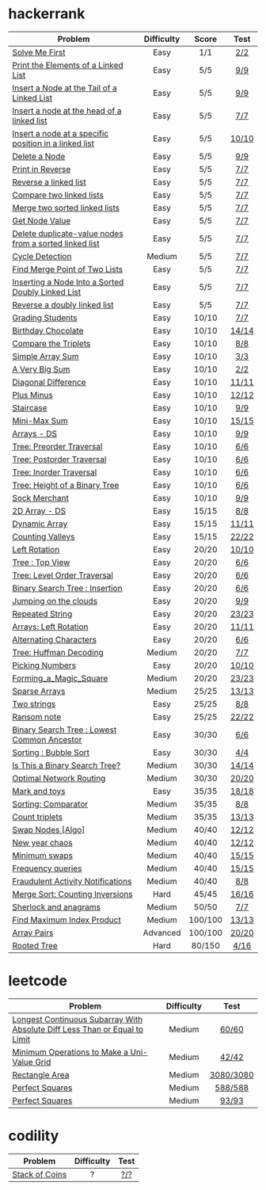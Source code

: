 # hackerrank

| Problem                                                                           | Difficulty    | Score   | Test |
| --------------------------------------------------------------------------------- |:-------------:|:-------:|:----:|
| [Solve Me First](https://www.hackerrank.com/challenges/solve-me-first)            | Easy          | 1/1   | [2/2](https://github.com/thaihuynhxyz/challenges/tree/master/src/hacker_rank/algorithms/warmup/solve_me_first)  |
| [Print the Elements of a Linked List](https://www.hackerrank.com/challenges/print-the-elements-of-a-linked-list)            | Easy          | 5/5     | [9/9](https://github.com/thaihuynhxyz/challenges/tree/master/src/hacker_rank/data_structures/linked_lists/print_the_elements_of_a_linked_list)  |
| [Insert a Node at the Tail of a Linked List](https://www.hackerrank.com/challenges/insert-a-node-at-the-tail-of-a-linked-list)            | Easy          | 5/5     | [9/9](https://github.com/thaihuynhxyz/challenges/tree/master/src/hacker_rank/data_structures/linked_lists/insert_a_node_at_the_tail_of_a_linked_list)  |
| [Insert a node at the head of a linked list](https://www.hackerrank.com/challenges/insert-a-node-at-the-head-of-a-linked-list)            | Easy          | 5/5     | [7/7](https://github.com/thaihuynhxyz/challenges/tree/master/src/hacker_rank/data_structures/linked_lists/insert_a_node_at_the_head_of_a_linked_list)  |
| [Insert a node at a specific position in a linked list](https://hackerrank.com/challenges/insert-a-node-at-a-specific-position-in-a-linked-list)            | Easy          | 5/5     | [10/10](https://github.com/thaihuynhxyz/challenges/tree/master/src/hacker_rank/data_structures/linked_lists/insert_a_node_at_a_specific_position_in_a_linked_list)  |
| [Delete a Node](https://hackerrank.com/challenges/delete-a-node-from-a-linked-list)            | Easy          | 5/5     | [9/9](https://github.com/thaihuynhxyz/challenges/tree/master/src/hacker_rank/data_structures/linked_lists/delete_a_node)  |
| [Print in Reverse](https://www.hackerrank.com/challenges/print-the-elements-of-a-linked-list-in-reverse)            | Easy          | 5/5     | [7/7](https://github.com/thaihuynhxyz/challenges/tree/master/src/hacker_rank/data_structures/linked_lists/print_in_reverse)  |
| [Reverse a linked list](https://www.hackerrank.com/challenges/reverse-a-linked-list)            | Easy          | 5/5     | [7/7](https://github.com/thaihuynhxyz/challenges/tree/master/src/hacker_rank/data_structures/linked_lists/reverse_a_linked_list)  |
| [Compare two linked lists](https://www.hackerrank.com/challenges/compare-two-linked-lists)            | Easy          | 5/5     | [7/7](https://github.com/thaihuynhxyz/challenges/tree/master/src/hacker_rank/data_structures/linked_lists/compare_two_linked_lists)  |
| [Merge two sorted linked lists](https://www.hackerrank.com/challenges/merge-two-sorted-linked-lists)            | Easy          | 5/5     | [7/7](https://github.com/thaihuynhxyz/challenges/tree/master/src/hacker_rank/data_structures/linked_lists/merge_two_sorted_linked_lists)  |
| [Get Node Value](https://www.hackerrank.com/challenges/get-the-value-of-the-node-at-a-specific-position-from-the-tail)            | Easy          | 5/5     | [7/7](https://github.com/thaihuynhxyz/challenges/tree/master/src/hacker_rank/data_structures/linked_lists/get_node_value)  |
| [Delete duplicate-value nodes from a sorted linked list](https://www.hackerrank.com/challenges/delete-duplicate-value-nodes-from-a-sorted-linked-list)            | Easy          | 5/5     | [7/7](https://github.com/thaihuynhxyz/challenges/tree/master/src/hacker_rank/data_structures/linked_lists/delete_duplicate_value_nodes_from_a_sorted_linked_list)  |
| [Cycle Detection](https://www.hackerrank.com/challenges/detect-whether-a-linked-list-contains-a-cycle)            | Medium          | 5/5     | [7/7](https://github.com/thaihuynhxyz/challenges/tree/master/src/hacker_rank/data_structures/linked_lists/cycle_detection)  |
| [Find Merge Point of Two Lists](https://www.hackerrank.com/challenges/find-the-merge-point-of-two-joined-linked-lists)            | Easy          | 5/5     | [7/7](https://github.com/thaihuynhxyz/challenges/tree/master/src/hacker_rank/data_structures/linked_lists/find_merge_point_of_two_lists)  |
| [Inserting a Node Into a Sorted Doubly Linked List](https://www.hackerrank.com/challenges/insert-a-node-into-a-sorted-doubly-linked-list)            | Easy          | 5/5     | [7/7](https://github.com/thaihuynhxyz/challenges/tree/master/src/hacker_rank/data_structures/linked_lists/inserting_a_node_into_a_sorted_doubly_linked_list)  |
| [Reverse a doubly linked list](https://www.hackerrank.com/challenges/reverse-a-doubly-linked-list)            | Easy          | 5/5     | [7/7](https://github.com/thaihuynhxyz/challenges/tree/master/src/hacker_rank/data_structures/linked_lists/reverse_a_doubly_linked_list)  |
| [Grading Students](https://www.hackerrank.com/challenges/grading)                 | Easy          | 10/10   | [7/7](https://github.com/thaihuynhxyz/challenges/tree/master/src/hacker_rank/algorithms/implementation/grading_students)  |
| [Birthday Chocolate](https://www.hackerrank.com/challenges/the-birthday-bar)      | Easy          | 10/10   | [14/14](https://github.com/thaihuynhxyz/challenges/tree/master/src/hacker_rank/algorithms/implementation/birthday_chocolate)  |
| [Compare the Triplets](https://www.hackerrank.com/challenges/compare-the-triplets)         | Easy          | 10/10   | [8/8](https://github.com/thaihuynhxyz/challenges/tree/master/src/hacker_rank/algorithms/warmup/compare_the_triplets)  |
| [Simple Array Sum](https://www.hackerrank.com/challenges/simple-array-sum)        | Easy          | 10/10   | [3/3](https://github.com/thaihuynhxyz/challenges/tree/master/src/hacker_rank/algorithms/warmup/simple_array_sum)  |
| [A Very Big Sum](https://www.hackerrank.com/challenges/a-very-big-sum)            | Easy          | 10/10   | [2/2](https://github.com/thaihuynhxyz/challenges/tree/master/src/hacker_rank/algorithms/warmup/a_very_big_sum)  |
| [Diagonal Difference](https://www.hackerrank.com/challenges/diagonal-difference)  | Easy          | 10/10   | [11/11](https://github.com/thaihuynhxyz/challenges/tree/master/src/hacker_rank/algorithms/warmup/diagonal_difference)  |
| [Plus Minus](https://www.hackerrank.com/challenges/plus-minus)                    | Easy          | 10/10   | [12/12](https://github.com/thaihuynhxyz/challenges/tree/master/src/hacker_rank/algorithms/warmup/plus_minus) |
| [Staircase](https://www.hackerrank.com/challenges/staircase)                      | Easy          | 10/10   | [9/9](https://github.com/thaihuynhxyz/challenges/tree/master/src/hacker_rank/algorithms/warmup/staircase)  |
| [Mini-Max Sum](https://www.hackerrank.com/challenges/mini-max-sum)                | Easy          | 10/10   | [15/15](https://github.com/thaihuynhxyz/challenges/tree/master/src/hacker_rank/algorithms/warmup/mini_max_sum) |
| [Arrays - DS](https://www.hackerrank.com/challenges/arrays-ds)                    | Easy          | 10/10   | [9/9](https://github.com/thaihuynhxyz/challenges/tree/master/src/hacker_rank/data_structures/arrays/arrays_ds)  |
| [Tree: Preorder Traversal](https://www.hackerrank.com/challenges/tree-preorder-traversal)            | Easy          | 10/10   | [6/6](https://github.com/thaihuynhxyz/challenges/tree/master/src/hacker_rank/data_structures/tree/tree_preorder_traversal)  |
| [Tree: Postorder Traversal](https://www.hackerrank.com/challenges/tree-postorder-traversal)            | Easy          | 10/10   | [6/6](https://github.com/thaihuynhxyz/challenges/tree/master/src/hacker_rank/data_structures/tree/tree_postorder_traversal)  |
| [Tree: Inorder Traversal](https://www.hackerrank.com/challenges/tree-inorder-traversal)            | Easy          | 10/10   | [6/6](https://github.com/thaihuynhxyz/challenges/tree/master/src/hacker_rank/data_structures/tree/tree_inorder_traversal)  |
| [Tree: Height of a Binary Tree](https://www.hackerrank.com/challenges/tree-height-of-a-binary-tree)            | Easy          | 10/10   | [6/6](https://github.com/thaihuynhxyz/challenges/tree/master/src/hacker_rank/data_structures/tree/tree_height_of_a_binary_tree)  |
| [Sock Merchant](https://www.hackerrank.com/challenges/sock-merchant)            | Easy          | 10/10   | [9/9](https://github.com/thaihuynhxyz/challenges/tree/master/src/hacker_rank/sock_merchant)  |
| [2D Array - DS](https://www.hackerrank.com/challenges/2d-array)                   | Easy          | 15/15   | [8/8](https://github.com/thaihuynhxyz/challenges/tree/master/src/hacker_rank/data_structures/arrays/2d_array_ds)  |
| [Dynamic Array](https://www.hackerrank.com/challenges/dynamic-array)              | Easy          | 15/15   | [11/11](https://github.com/thaihuynhxyz/challenges/tree/master/src/hacker_rank/data_structures/arrays/dynamic_array) |
| [Counting Valleys](https://www.hackerrank.com/challenges/counting-valleys)              | Easy          | 15/15   | [22/22](https://github.com/thaihuynhxyz/challenges/tree/master/src/hacker_rank/data_structures/arrays/dynamic_array) |
| [Left Rotation](https://www.hackerrank.com/challenges/array-left-rotation)        | Easy          | 20/20   | [10/10](https://github.com/thaihuynhxyz/challenges/tree/master/src/hacker_rank/counting_valleys) |
| [Tree : Top View](https://www.hackerrank.com/challenges/tree-top-view)            | Easy          | 20/20   | [6/6](https://github.com/thaihuynhxyz/challenges/tree/master/src/hacker_rank/data_structures/tree/tree_top_view)  |
| [Tree: Level Order Traversal](https://www.hackerrank.com/challenges/tree-level-order-traversal)    | Easy          | 20/20   | [6/6](https://github.com/thaihuynhxyz/challenges/tree/master/src/hacker_rank/data_structures/tree/tree_level_order_traversal)  |
| [Binary Search Tree : Insertion](https://www.hackerrank.com/challenges/binary-search-tree-insertion)    | Easy          | 20/20   | [6/6](https://github.com/thaihuynhxyz/challenges/tree/master/src/hacker_rank/data_structures/tree/binary_search_tree_insertion)  |
| [Jumping on the clouds](https://www.hackerrank.com/challenges/jumping-on-the-clouds)    | Easy          | 20/20   | [9/9](https://github.com/thaihuynhxyz/challenges/tree/master/src/hacker_rank/jumping_on_the_clouds)  |
| [Repeated String](https://www.hackerrank.com/challenges/repeated-string)    | Easy          | 20/20   | [23/23](https://github.com/thaihuynhxyz/challenges/tree/master/src/hacker_rank/repeated_string)  |
| [Arrays: Left Rotation](https://www.hackerrank.com/challenges/ctci-array-left-rotation)    | Easy          | 20/20   | [11/11](https://github.com/thaihuynhxyz/challenges/tree/master/src/hacker_rank/array_left_rotation)  |
| [Alternating Characters](https://www.hackerrank.com/challenges/alternating-characters)            | Easy          | 20/20   | [6/6](https://github.com/thaihuynhxyz/challenges/tree/master/src/hacker_rank/interview/strings/alternating_characters)  |
| [Tree: Huffman Decoding](https://www.hackerrank.com/challenges/tree-huffman-decoding)    | Medium          | 20/20   | [7/7](https://github.com/thaihuynhxyz/challenges/tree/master/src/hacker_rank/data_structures/tree/tree_huffman_decoding)  |
| [Picking Numbers](https://www.hackerrank.com/challenges/picking-numbers/problem)  | Easy          | 20/20   | [10/10](https://github.com/thaihuynhxyz/challenges/tree/master/src/hacker_rank/algorithms/implementation/picking_numbers) |
| [Forming_a_Magic_Square](https://www.hackerrank.com/challenges/magic-square-forming/problem)              | Medium        | 20/20   | [23/23](https://github.com/thaihuynhxyz/challenges/tree/master/src/hacker_rank/algorithms/implementation/forming_a_magic_square) |
| [Sparse Arrays](https://www.hackerrank.com/challenges/sparse-arrays)              | Medium        | 25/25   | [13/13](https://github.com/thaihuynhxyz/challenges/tree/master/src/hacker_rank/data_structures/arrays/sparse_arrays) |
| [Two strings](https://www.hackerrank.com/challenges/two-strings)              | Easy        | 25/25   | [8/8](https://github.com/thaihuynhxyz/challenges/tree/master/src/hacker_rank/two_strings) |
| [Ransom note](https://www.hackerrank.com/challenges/ctci-ransom-note)              | Easy        | 25/25   | [22/22](https://github.com/thaihuynhxyz/challenges/tree/master/src/hacker_rank/ransom_note) |
| [Binary Search Tree : Lowest Common Ancestor](https://www.hackerrank.com/challenges/binary-search-tree-lowest-common-ancestor)    | Easy          | 30/30   | [6/6](https://github.com/thaihuynhxyz/challenges/tree/master/src/hacker_rank/data_structures/tree/binary_search_tree_lowest_common_ancestor)  |
| [Sorting : Bubble Sort](https://www.hackerrank.com/challenges/ctci-bubble-sort)    | Easy          | 30/30   | [4/4](https://github.com/thaihuynhxyz/challenges/tree/master/src/hacker_rank/bubble_sort)  |
| [Is This a Binary Search Tree?](https://www.hackerrank.com/challenges/is-binary-search-tree)        | Medium        | 30/30   | [14/14](https://github.com/thaihuynhxyz/challenges/tree/master/src/hacker_rank/data_structures/tree/is_this_a_binary_search_tree) |
| [Optimal Network Routing](https://www.hackerrank.com/contests/hack-the-interview-iv-apac/challenges/optimal-path-1)        | Medium        | 30/30   | [20/20](https://github.com/thaihuynhxyz/challenges/tree/master/src/hacker_rank/all_contests/optimal_network_routing) |
| [Mark and toys](https://www.hackerrank.com/challenges/mark-and-toys)        | Easy        | 35/35   | [18/18](https://github.com/thaihuynhxyz/challenges/tree/master/src/hacker_rank/mark_and_toys) |
| [Sorting: Comparator](https://www.hackerrank.com/challenges/ctci-comparator-sorting)        | Medium        | 35/35   | [8/8](https://github.com/thaihuynhxyz/challenges/tree/master/src/hacker_rank/comparator_sorting) |
| [Count triplets](https://www.hackerrank.com/challenges/count-triplets-1)        | Medium        | 35/35   | [13/13](https://github.com/thaihuynhxyz/challenges/tree/master/src/hacker_rank/count_triplets) |
| [Swap Nodes [Algo]](https://www.hackerrank.com/challenges/swap-nodes-algo)        | Medium        | 40/40   | [12/12](https://github.com/thaihuynhxyz/challenges/tree/master/src/hacker_rank/data_structures/tree/swap_nodes_algo) |
| [New year chaos](https://www.hackerrank.com/challenges/new-year-chaos)        | Medium        | 40/40   | [12/12](https://github.com/thaihuynhxyz/challenges/tree/master/src/hacker_rank/new_year_chaos) |
| [Minimum swaps](https://www.hackerrank.com/challenges/minimum-swaps-2)        | Medium        | 40/40   | [15/15](https://github.com/thaihuynhxyz/challenges/tree/master/src/hacker_rank/minimum_swaps) |
| [Frequency queries](https://www.hackerrank.com/challenges/frequency-queries)        | Medium        | 40/40   | [15/15](https://github.com/thaihuynhxyz/challenges/tree/master/src/hacker_rank/frequency_queries) |
| [Fraudulent Activity Notifications](https://www.hackerrank.com/challenges/fraudulent-activity-notifications)        | Medium        | 40/40   | [8/8](https://github.com/thaihuynhxyz/challenges/tree/master/src/hacker_rank/fraudulent_activity_notifications) |
| [Merge Sort: Counting Inversions](https://www.hackerrank.com/challenges/ctci-merge-sort)        | Hard        | 45/45   | [16/16](https://github.com/thaihuynhxyz/challenges/tree/master/src/hacker_rank/merge_sort_counting_inversions) |
| [Sherlock and anagrams](https://www.hackerrank.com/challenges/sherlock-and-anagrams)        | Medium        | 50/50   | [7/7](https://github.com/thaihuynhxyz/challenges/tree/master/src/hacker_rank/sherlock_and_anagrams) |
| [Find Maximum Index Product](https://www.hackerrank.com/challenges/find-maximum-index-product)          | Medium      | 100/100 | [13/13](https://github.com/thaihuynhxyz/challenges/tree/master/src/hacker_rank/data_structures/advanced/find_maximum_index_product) |
| [Array Pairs](https://www.hackerrank.com/challenges/array-pairs)                  | Advanced      | 100/100 | [20/20](https://github.com/thaihuynhxyz/challenges/tree/master/src/hacker_rank/data_structures/tree/array_pairs) |
| [Rooted Tree](https://www.hackerrank.com/challenges/rooted-tree)                  | Hard          | 80/150  | [4/16](https://github.com/thaihuynhxyz/challenges/tree/master/src/hacker_rank/data_structures/advanced/rooted_tree) |

# leetcode
| Problem                                                                           | Difficulty    | Test |
| --------------------------------------------------------------------------------- |:-------------:|:----:|
| [Longest Continuous Subarray With Absolute Diff Less Than or Equal to Limit](https://leetcode.com/problems/longest-continuous-subarray-with-absolute-diff-less-than-or-equal-to-limit/)            | Medium          | [60/60](https://github.com/thaihuynhxyz/challenges/tree/master/src/leet_code/longest_continuous_subarray_with_absolute_diff_less_than_or_equal_to_limit)  |
| [Minimum Operations to Make a Uni-Value Grid](https://leetcode.com/contest/weekly-contest-262/problems/minimum-operations-to-make-a-uni-value-grid/)            | Medium          | [42/42](https://github.com/thaihuynhxyz/challenges/tree/master/src/leet_code/minimum_operations_to_make_a_uni_value_grid)  |
| [Rectangle Area](https://leetcode.com/problems/rectangle-area/)            | Medium          | [3080/3080](https://github.com/thaihuynhxyz/challenges/tree/master/src/leet_code/rectangle_area)  |
| [Perfect Squares](https://leetcode.com/problems/perfect-squares/)            | Medium          | [588/588](https://github.com/thaihuynhxyz/challenges/tree/master/src/leet_code/perfect_squares)  |
| [Perfect Squares](https://leetcode.com/problems/flip-string-to-monotone-increasing/)            | Medium          | [93/93](https://github.com/thaihuynhxyz/challenges/tree/master/src/leet_code/flip_string_to_monotone_increasing)  |

# codility
| Problem                                                                           | Difficulty    | Test |
| --------------------------------------------------------------------------------- |:-------------:|:----:|
| [Stack of Coins](https://app.codility.com/programmers/challenges/spooktober_2021/)|       ?       | [?/?](https://github.com/thaihuynhxyz/challenges/tree/master/src/codility/spooktober/stack_of_coins)  |